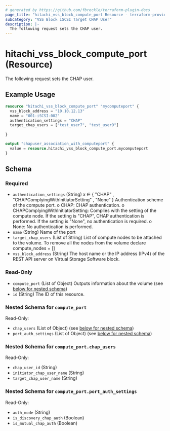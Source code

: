 ```yaml
---
# generated by https://github.com/fbreckle/terraform-plugin-docs
page_title: "hitachi_vss_block_compute_port Resource - terraform-provider-hitachi"
subcategory: "VSS Block iSCSI Target CHAP User"
description: |-
  The following request sets the CHAP user.
---
```


# hitachi_vss_block_compute_port (Resource)

The following request sets the CHAP user.

## Example Usage

```terraform
resource "hitachi_vss_block_compute_port" "mycomputeport" {
  vss_block_address = "10.10.12.13"
  name = "001-iSCSI-002"
  authentication_settings = "CHAP"
  target_chap_users = ["test_user7", "test_user9"]
 
}

output "chapuser_association_with_computeport" {
  value = resource.hitachi_vss_block_compute_port.mycomputeport
}
```

<!-- schema generated by tfplugindocs -->
## Schema

### Required

- `authentication_settings` (String) x ∈ { "CHAP" , "CHAPComplyingWithInitiatorSetting" , "None" }
		Authentication scheme of the compute port.
		o CHAP: CHAP authentication.
		o CHAPComplyingWithInitiatorSetting: Complies with the setting of the compute node. If the setting is "CHAP", CHAP authentication is performed. If the setting is "None", no authentication is required.
		o None: No authentication is performed.
- `name` (String) Name of the port
- `target_chap_users` (List of String) List of compute nodes to be attached to the volume. To remove all the nodes from the volume declare compute_nodes = []
- `vss_block_address` (String) The host name or the IP address (IPv4) of the REST API server on Virtual Storage Software block.

### Read-Only

- `compute_port` (List of Object) Outputs information about the volume (see [below for nested schema](#nestedatt--compute_port))
- `id` (String) The ID of this resource.

<a id="nestedatt--compute_port"></a>
### Nested Schema for `compute_port`

Read-Only:

- `chap_users` (List of Object) (see [below for nested schema](#nestedobjatt--compute_port--chap_users))
- `port_auth_settings` (List of Object) (see [below for nested schema](#nestedobjatt--compute_port--port_auth_settings))

<a id="nestedobjatt--compute_port--chap_users"></a>
### Nested Schema for `compute_port.chap_users`

Read-Only:

- `chap_user_id` (String)
- `initiator_chap_user_name` (String)
- `target_chap_user_name` (String)


<a id="nestedobjatt--compute_port--port_auth_settings"></a>
### Nested Schema for `compute_port.port_auth_settings`

Read-Only:

- `auth_mode` (String)
- `is_discovery_chap_auth` (Boolean)
- `is_mutual_chap_auth` (Boolean)


